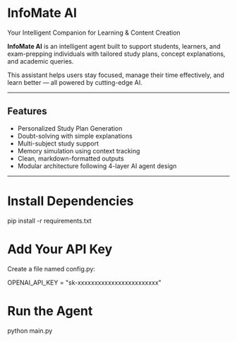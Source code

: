 # InfoMate AI
Your Intelligent Companion for Learning & Content Creation

**InfoMate AI** is an intelligent agent built to support students, learners, and exam-prepping individuals with tailored study plans, concept explanations, and academic queries.

This assistant helps users stay focused, manage their time effectively, and learn better — all powered by cutting-edge AI.

---

## Features

-  Personalized Study Plan Generation
-  Doubt-solving with simple explanations
-  Multi-subject study support
-  Memory simulation using context tracking
-  Clean, markdown-formatted outputs
-  Modular architecture following 4-layer AI agent design

---

# Install Dependencies

pip install -r requirements.txt

# Add Your API Key
Create a file named config.py:

OPENAI_API_KEY = "sk-xxxxxxxxxxxxxxxxxxxxxxxx"

# Run the Agent

python main.py
